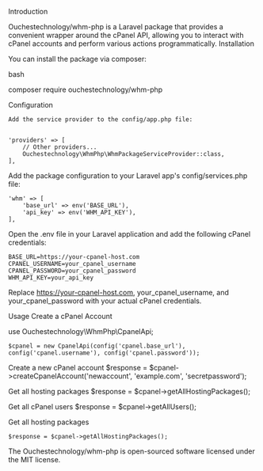 Introduction

Ouchestechnology/whm-php is a Laravel package that provides a convenient wrapper around the cPanel API, allowing you to interact with cPanel accounts and perform various actions programmatically.
Installation

You can install the package via composer:

bash

composer require ouchestechnology/whm-php

Configuration

    Add the service provider to the config/app.php file:


    'providers' => [
        // Other providers...
        Ouchestechnology\WhmPhp\WhmPackageServiceProvider::class,
    ],

Add the package configuration to your Laravel app's config/services.php file:


    'whm' => [
        'base_url' => env('BASE_URL'),
        'api_key' => env('WHM_API_KEY'),
    ],

Open the .env file in your Laravel application and add the following cPanel credentials:


    BASE_URL=https://your-cpanel-host.com
    CPANEL_USERNAME=your_cpanel_username
    CPANEL_PASSWORD=your_cpanel_password
    WHM_API_KEY=your_api_key

Replace https://your-cpanel-host.com, your_cpanel_username, and your_cpanel_password with your actual cPanel credentials.

Usage
Create a cPanel Account

use Ouchestechnology\WhmPhp\CpanelApi;

    $cpanel = new CpanelApi(config('cpanel.base_url'), config('cpanel.username'), config('cpanel.password'));

Create a new cPanel account
    $response = $cpanel->createCpanelAccount('newaccount', 'example.com', 'secretpassword');

Get all hosting packages
    $response = $cpanel->getAllHostingPackages();

Get all cPanel users
    $response = $cpanel->getAllUsers();

Get all hosting packages

    $response = $cpanel->getAllHostingPackages();

The Ouchestechnology/whm-php is open-sourced software licensed under the MIT license.